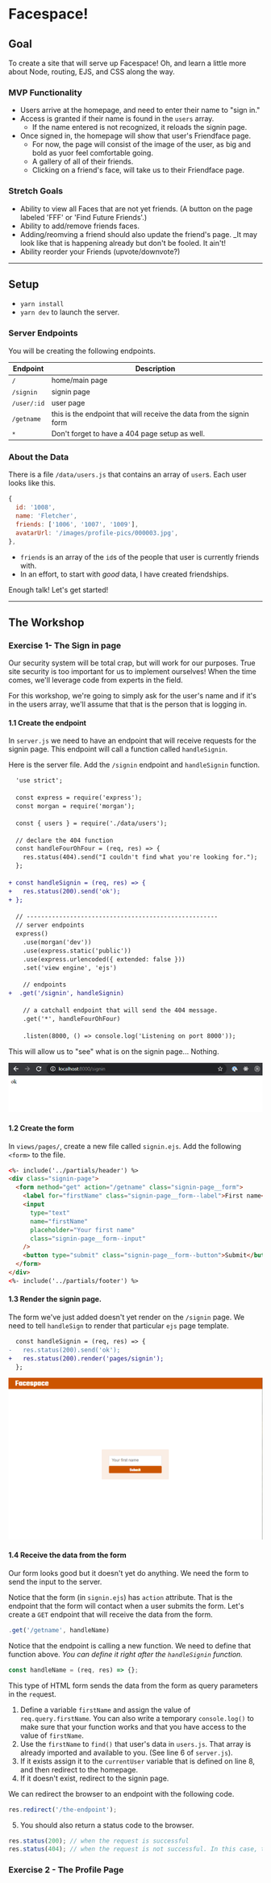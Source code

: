 # Facespace!

## Goal

To create a site that will serve up Facespace! Oh, and learn a little more about Node, routing, EJS, and CSS along the way.

### MVP Functionality

- Users arrive at the homepage, and need to enter their name to "sign in."
- Access is granted if their name is found in the `users` array.
  - If the name entered is not recognized, it reloads the signin page.
- Once signed in, the homepage will show that user's Friendface page.
  - For now, the page will consist of the image of the user, as big and bold as yuor feel comfortable going.
  - A gallery of all of their friends.
  - Clicking on a friend's face, will take us to their Friendface page.

### Stretch Goals

- Ability to view all Faces that are not yet friends. (A button on the page labeled 'FFF' or 'Find Future Friends'.)
- Ability to add/remove friends faces.
- Adding/reomving a friend should also update the friend's page. \_It may look like that is happening already but don't be fooled. It ain't!
- Ability reorder your Friends (upvote/downvote?)

---

## Setup

- `yarn install`
- `yarn dev` to launch the server.

### Server Endpoints

You will be creating the following endpoints.

| Endpoint    | Description                                                          |
| ----------- | -------------------------------------------------------------------- |
| `/`         | home/main page                                                       |
| `/signin`   | signin page                                                          |
| `/user/:id` | user page                                                            |
| `/getname`  | this is the endpoint that will receive the data from the signin form |
| `*`         | Don't forget to have a 404 page setup as well.                       |

### About the Data

There is a file `/data/users.js` that contains an array of `user`s. Each user looks like this.

```js
{
  id: '1008',
  name: 'Fletcher',
  friends: ['1006', '1007', '1009'],
  avatarUrl: '/images/profile-pics/000003.jpg',
},
```

- `friends` is an array of the `id`s of the people that user is currently friends with.
- In an effort, to start with _good_ data, I have created friendships.

Enough talk! Let's get started!

---

## The Workshop

### Exercise 1- The Sign in page

Our security system will be total crap, but will work for our purposes. True site security is too important for us to implement ourselves! When the time comes, we'll leverage code from experts in the field.

For this workshop, we're going to simply ask for the user's name and if it's in the users array, we'll assume that that is the person that is logging in.

#### 1.1 Create the endpoint

In `server.js` we need to have an endpoint that will receive requests for the signin page. This endpoint will call a function called `handleSignin`.

Here is the server file. Add the `/signin` endpoint and `handleSignin` function.

```diff
  'use strict';

  const express = require('express');
  const morgan = require('morgan');

  const { users } = require('./data/users');

  // declare the 404 function
  const handleFourOhFour = (req, res) => {
    res.status(404).send("I couldn't find what you're looking for.");
  };

+ const handleSignin = (req, res) => {
+   res.status(200).send('ok');
+ };

  // -----------------------------------------------------
  // server endpoints
  express()
    .use(morgan('dev'))
    .use(express.static('public'))
    .use(express.urlencoded({ extended: false }))
    .set('view engine', 'ejs')

    // endpoints
+  .get('/signin', handleSignin)

    // a catchall endpoint that will send the 404 message.
    .get('*', handleFourOhFour)

    .listen(8000, () => console.log('Listening on port 8000'));
```

This will allow us to "see" what is on the signin page... Nothing.

<img src="./__lecture/assets/signin_1.png" />

#### 1.2 Create the form

In `views/pages/`, create a new file called `signin.ejs`. Add the following `<form>` to the file.

```html
<%- include('../partials/header') %>
<div class="signin-page">
  <form method="get" action="/getname" class="signin-page__form">
    <label for="firstName" class="signin-page__form--label">First name</label>
    <input
      type="text"
      name="firstName"
      placeholder="Your first name"
      class="signin-page__form--input"
    />
    <button type="submit" class="signin-page__form--button">Submit</button>
  </form>
</div>
<%- include('../partials/footer') %>
```

#### 1.3 Render the signin page.

The form we've just added doesn't yet render on the `/signin` page. We need to tell `handleSign` to render that particular `ejs` page template.

```diff
  const handleSignin = (req, res) => {
-   res.status(200).send('ok');
+   res.status(200).render('pages/signin');
  };
```

<img src="./__lecture/assets/signin_2.png" />

#### 1.4 Receive the data from the form

Our form looks good but it doesn't yet do anything. We need the form to send the input to the server.

Notice that the form (in `signin.ejs`) has `action` attribute. That is the endpoint that the form will contact when a user submits the form. Let's create a `GET` endpoint that will receive the data from the form.

```js
.get('/getname', handleName)
```

Notice that the endpoint is calling a new function. We need to define that function above. _You can define it right after the `handleSignin` function._

```js
const handleName = (req, res) => {};
```

This type of HTML form sends the data from the form as query parameters in the `req`uest.

1. Define a variable `firstName` and assign the value of `req.query.firstName`. You can also write a temporary `console.log()` to make sure that your function works and that you have access to the value of `firstName`.
2. Use the `firstName` to `find()` that user's data in `users.js`. That array is already imported and available to you. (See line 6 of `server.js`).
3. If it exists assign it to the `currentUser` variable that is defined on line 8, and then redirect to the homepage.
4. If it doesn't exist, redirect to the signin page.

We can redirect the browser to an endpoint with the following code.

```js
res.redirect('/the-endpoint');
```

5. You should also return a status code to the browser.

```js
res.status(200); // when the request is successful
res.status(404); // when the request is not successful. In this case, the user was not found.
```

### Exercise 2 - The Profile Page
